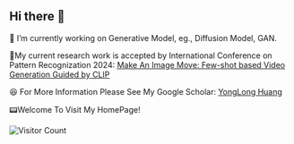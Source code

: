 ## Hi there 👋

🔭 I’m currently working on Generative Model, eg., Diffusion Model, GAN.  

:hamburger:My current research work is accepted by International Conference on Pattern Recognization 2024: [Make An Image Move: Few-shot based Video
Generation Guided by CLIP]()


:laughing: For More Information Please See My Google Scholar: [YongLong Huang](https://scholar.google.com.hk/citations?hl=zh-CN&view_op=list_works&gmla=ALUCkoXgfRAz6FN-KkFqnFcFLtVNDFwhSauCKCVjNfqc7RP9760CTxrzfscp2oM2-XALhyF6Jr3F4ZXpYEXcB12Kq8Q&user=YU5Pqq8AAAAJ)



:pager:Welcome To Visit My HomePage!

![Visitor Count](https://profile-counter.glitch.me/Fatlong666/count.svg)

<!--
**FatLong666/Fatlong666** is a ✨ _special_ ✨ repository because its `README.md` (this file) appears on your GitHub profile.

Here are some ideas to get you started:

- 🔭 I’m currently working on ...
- 🌱 I’m currently learning ...
- 👯 I’m looking to collaborate on ...
- 🤔 I’m looking for help with ...
- 💬 Ask me about ...
- 📫 How to reach me: ...
- 😄 Pronouns: ...
- ⚡ Fun fact: ...
-->
